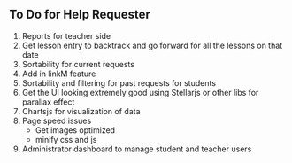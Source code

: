 To Do for Help Requester
-------------------------
1. Reports for teacher side
2. Get lesson entry to backtrack and go forward for all the lessons on that date
3. Sortability for current requests
4. Add in linkM feature
5. Sortability and filtering for past requests for students
6. Get the UI looking extremely good using Stellarjs or other libs for parallax effect
7. Chartsjs for visualization of data
8. Page speed issues
	* Get images optimized
	* minify css and js
9. Administrator dashboard to manage student and teacher users
